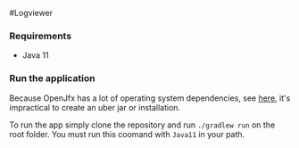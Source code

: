 #Logviewer

### Requirements
- Java 11

### Run the application

Because OpenJfx has a lot of operating system dependencies, see [here](https://openjfx.io/openjfx-docs), it's 
impractical to create an uber jar or installation.

To run the app simply clone the repository and run `./gradlew run` on the root folder. You must run this coomand 
with `Java11` in your path. 
